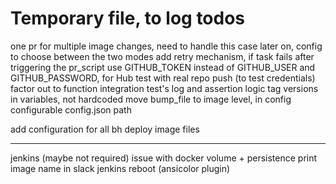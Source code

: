 

# Temporary file, to log todos


one pr for multiple image changes, need to handle this case later on, config to choose between the two modes
add retry mechanism, if task fails after triggering the pr_script
use GITHUB_TOKEN instead of GITHUB_USER and GITHUB_PASSWORD, for Hub
test with real repo push (to test credentials)
factor out to function integration test's log and assertion logic
    tag versions in variables, not hardcoded
move bump_file to image level, in config
configurable config.json path

add configuration for all bh deploy image files




---- 

jenkins (maybe not required)
issue with docker volume + persistence
print image name in slack
jenkins reboot (ansicolor plugin)